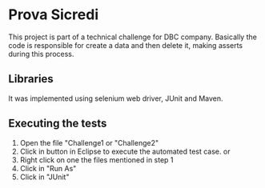 # Prova Sicredi
This project is part of a technical challenge for DBC company.
Basically the code is responsible for create a data and then delete it, making asserts during this process.

## Libraries
It was implemented  using selenium web driver, JUnit and Maven.

## Executing the tests
1. Open the file "Challenge1 or "Challenge2"
2. Click in  <Run> button in Eclipse to execute the automated test case.
  or
1. Right click on one the files mentioned in step 1
2. Click in "Run As"
3. Click in "JUnit"

